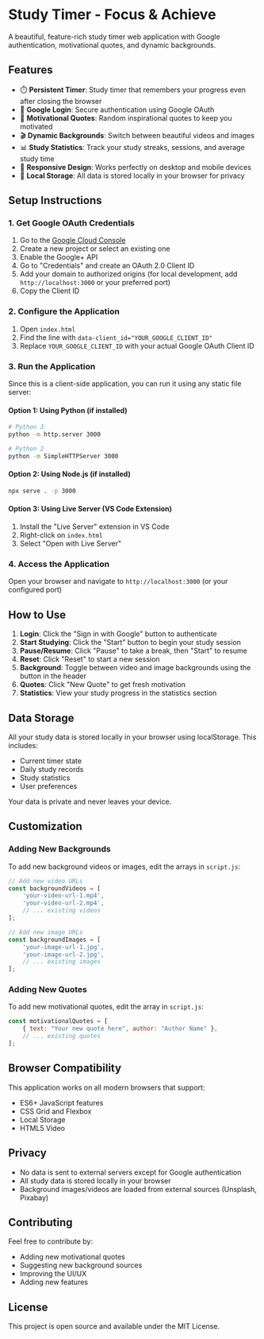 # Study Timer - Focus & Achieve

A beautiful, feature-rich study timer web application with Google authentication, motivational quotes, and dynamic backgrounds.

## Features

- ⏱️ **Persistent Timer**: Study timer that remembers your progress even after closing the browser
- 🔐 **Google Login**: Secure authentication using Google OAuth
- 💪 **Motivational Quotes**: Random inspirational quotes to keep you motivated
- 🎬 **Dynamic Backgrounds**: Switch between beautiful videos and images
- 📊 **Study Statistics**: Track your study streaks, sessions, and average study time
- 📱 **Responsive Design**: Works perfectly on desktop and mobile devices
- 💾 **Local Storage**: All data is stored locally in your browser for privacy

## Setup Instructions

### 1. Get Google OAuth Credentials

1. Go to the [Google Cloud Console](https://console.cloud.google.com/)
2. Create a new project or select an existing one
3. Enable the Google+ API
4. Go to "Credentials" and create an OAuth 2.0 Client ID
5. Add your domain to authorized origins (for local development, add `http://localhost:3000` or your preferred port)
6. Copy the Client ID

### 2. Configure the Application

1. Open `index.html`
2. Find the line with `data-client_id="YOUR_GOOGLE_CLIENT_ID"`
3. Replace `YOUR_GOOGLE_CLIENT_ID` with your actual Google OAuth Client ID

### 3. Run the Application

Since this is a client-side application, you can run it using any static file server:

#### Option 1: Using Python (if installed)
```bash
# Python 3
python -m http.server 3000

# Python 2
python -m SimpleHTTPServer 3000
```

#### Option 2: Using Node.js (if installed)
```bash
npx serve . -p 3000
```

#### Option 3: Using Live Server (VS Code Extension)
1. Install the "Live Server" extension in VS Code
2. Right-click on `index.html`
3. Select "Open with Live Server"

### 4. Access the Application

Open your browser and navigate to `http://localhost:3000` (or your configured port)

## How to Use

1. **Login**: Click the "Sign in with Google" button to authenticate
2. **Start Studying**: Click the "Start" button to begin your study session
3. **Pause/Resume**: Click "Pause" to take a break, then "Start" to resume
4. **Reset**: Click "Reset" to start a new session
5. **Background**: Toggle between video and image backgrounds using the button in the header
6. **Quotes**: Click "New Quote" to get fresh motivation
7. **Statistics**: View your study progress in the statistics section

## Data Storage

All your study data is stored locally in your browser using localStorage. This includes:
- Current timer state
- Daily study records
- Study statistics
- User preferences

Your data is private and never leaves your device.

## Customization

### Adding New Backgrounds

To add new background videos or images, edit the arrays in `script.js`:

```javascript
// Add new video URLs
const backgroundVideos = [
    'your-video-url-1.mp4',
    'your-video-url-2.mp4',
    // ... existing videos
];

// Add new image URLs
const backgroundImages = [
    'your-image-url-1.jpg',
    'your-image-url-2.jpg',
    // ... existing images
];
```

### Adding New Quotes

To add new motivational quotes, edit the array in `script.js`:

```javascript
const motivationalQuotes = [
    { text: "Your new quote here", author: "Author Name" },
    // ... existing quotes
];
```

## Browser Compatibility

This application works on all modern browsers that support:
- ES6+ JavaScript features
- CSS Grid and Flexbox
- Local Storage
- HTML5 Video

## Privacy

- No data is sent to external servers except for Google authentication
- All study data is stored locally in your browser
- Background images/videos are loaded from external sources (Unsplash, Pixabay)

## Contributing

Feel free to contribute by:
- Adding new motivational quotes
- Suggesting new background sources
- Improving the UI/UX
- Adding new features

## License

This project is open source and available under the MIT License.